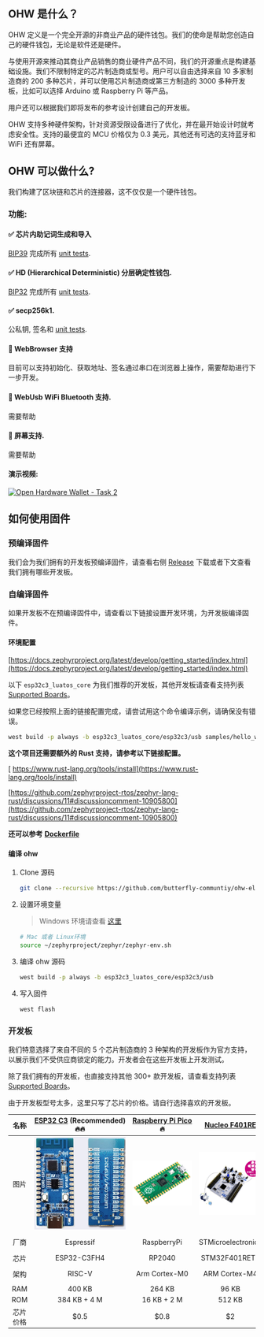 ## OHW 是什么？

OHW 定义是一个完全开源的非商业产品的硬件钱包。我们的使命是帮助您创造自己的硬件钱包，无论是软件还是硬件。

与使用开源来推动其商业产品销售的商业硬件产品不同，我们的开源重点是构建基础设施。我们不限制特定的芯片制造商或型号。用户可以自由选择来自 10 多家制造商的 200 多种芯片，并可以使用芯片制造商或第三方制造的 3000 多种开发板，比如可以选择 Arduino 或 Raspberry Pi 等产品。

用户还可以根据我们即将发布的参考设计创建自己的开发板。

OHW 支持多种硬件架构，针对资源受限设备进行了优化，并在最开始设计时就考虑安全性。支持的最便宜的 MCU 价格仅为 0.3 美元，其他还有可选的支持蓝牙和 WiFi 还有屏幕。

## OHW 可以做什么?

我们构建了区块链和芯片的连接器，这不仅仅是一个硬件钱包。

### 功能:

#### ✅ 芯片内助记词生成和导入

[BIP39](https://github.com/bitcoin/bips/blob/master/bip-0039.mediawiki) 完成所有 [unit tests](https://github.com/butterfly-communtiy/ohw-lib-wallets/blob/main/src/mnemonic.rs).

#### ✅ HD (Hierarchical Deterministic) 分层确定性钱包.

[BIP32](https://github.com/bitcoin/bips/blob/master/bip-0032.mediawiki) 完成所有 [unit tests](https://github.com/butterfly-communtiy/ohw-lib-wallets/blob/main/src/wallets.rs).

#### ✅ secp256k1.

公私钥, 签名和 [unit tests](https://github.com/butterfly-communtiy/ohw-lib-wallets/blob/main/src/alg/crypto.rs).

#### 🚧 WebBrowser 支持

目前可以支持初始化、获取地址、签名通过串口在浏览器上操作，需要帮助进行下一步开发。

#### 🚧 WebUsb WiFi Bluetooth 支持.

需要帮助

#### 🚧 屏幕支持.

需要帮助

#### 演示视频:

[![Open Hardware Wallet - Task 2](https://res.cloudinary.com/marcomontalbano/image/upload/v1735636806/video_to_markdown/images/youtube--q8UIM43psh4-c05b58ac6eb4c4700831b2b3070cd403.jpg)](https://www.youtube.com/watch?v=q8UIM43psh4 "Open Hardware Wallet - Task 2")

## 如何使用固件

### 预编译固件

  我们会为我们拥有的开发板预编译固件，请查看右侧 [Release](https://github.com/butterfly-communtiy/ohw-elf-firmware/releases) 下载或者下文查看我们拥有哪些开发板。

### 自编译固件

  如果开发板不在预编译固件中，请查看以下链接设置开发环境，为开发板编译固件。

#### 环境配置

  [https://docs.zephyrproject.org/latest/develop/getting_started/index.html](https://docs.zephyrproject.org/latest/develop/getting_started/index.html)

  以下 `esp32c3_luatos_core` 为我们推荐的开发板，其他开发板请查看支持列表 [Supported Boards](https://docs.zephyrproject.org/latest/boards/index.html)。

  如果您已经按照上面的链接配置完成，请尝试用这个命令编译示例，请确保没有错误。

```bash
west build -p always -b esp32c3_luatos_core/esp32c3/usb samples/hello_world
```

  **这个项目还需要额外的 Rust 支持，请参考以下链接配置。**

[  https://www.rust-lang.org/tools/install](https://www.rust-lang.org/tools/install)

  [https://github.com/zephyrproject-rtos/zephyr-lang-rust/discussions/11#discussioncomment-10905800](https://github.com/zephyrproject-rtos/zephyr-lang-rust/discussions/11#discussioncomment-10905800)

  **还可以参考** **[Dockerfile](./Dockerfile)**

#### 编译 ohw

1. Clone 源码

   ```bash
   git clone --recursive https://github.com/butterfly-communtiy/ohw-elf-firmware.git
   ```
2. 设置环境变量

   > Windows 环境请查看 [这里](https://docs.zephyrproject.org/latest/develop/env_vars.html#zephyr-environment-scripts)
   >

   ```bash
   # Mac 或者 Linux环境
   source ~/zephyrproject/zephyr/zephyr-env.sh
   ```
3. 编译 ohw 源码

   ```bash
   west build -p always -b esp32c3_luatos_core/esp32c3/usb
   ```
4. 写入固件

   ```bash
   west flash
   ```

### 开发板

我们特意选择了来自不同的 5 个芯片制造商的 3 种架构的开发板作为官方支持，以展示我们不受供应商锁定的能力。开发者会在这些开发板上开发测试。

除了我们拥有的开发板，也直接支持其他 300+ 款开发板，请查看支持列表 [Supported Boards](https://docs.zephyrproject.org/latest/boards/index.html)。

由于开发板型号太多，这里只写了芯片的价格。请自行选择喜欢的开发板。

|   名称   | [ESP32&nbsp;C3](https://docs.zephyrproject.org/latest/boards/luatos/esp32c3_luatos_core/doc/index.html)&nbsp;(Recommended)🔥🔥 | [Raspberry&nbsp;Pi&nbsp;Pico](https://docs.zephyrproject.org/latest/boards/raspberrypi/rpi_pico/doc/index.html) 🔥 | [Nucleo F401RE](https://docs.zephyrproject.org/latest/boards/st/nucleo_f401re/doc/index.html) | [nRF52840-MDK](https://docs.zephyrproject.org/latest/boards/makerdiary/nrf52840_mdk/doc/index.html) | [NXP FRDM-K64F](https://docs.zephyrproject.org/latest/boards/nxp/frdm_k64f/doc/index.html) |
| :------: | :-------------------------------------------------------------------------------------------------------------: | :---------------------------------------------------------------------------------------------------: | :----------------------------------------------------------------------------------------: | :----------------------------------------------------------------------------------------------: | :-------------------------------------------------------------------------------------: |
|   图片   |                              ![esp32-c3-core](doc/image/board/esp32-c3-core-usb.png)                              |                               ![rpi-pico](doc/image/board/pico-board.png)                               |                       ![stm32f401](doc/image/board/nucleo_f401re.jpg)                       |                        ![nrf52840-mdk](doc/image/board/mdk52840-cover.png)                        |                        ![frdm_k64f](doc/image/board/frdm_k64f.jpg)                        |
|   厂商   |                                                    Espressif                                                    |                                              RaspberryPi                                              |                                     STMicroelectronics                                     |                                       Nordic Semiconductor                                       |                                           NXP                                           |
|   芯片   |                                                   ESP32-C3FH4                                                   |                                                RP2040                                                |                                       STM32F401RET6                                       |                                             nRF52840                                             |                                     MK64FN1M0VLL12                                     |
|   架构   |                                                     RISC-V                                                     |                                             Arm Cortex-M0                                             |                                       ARM Cortex-M4                                       |                                          ARM Cortex-M4                                          |                                      ARM Cortex-M4                                      |
|   RAM   |                                                     400 KB                                                     |                                                264 KB                                                |                                           96 KB                                           |                                              256 KB                                              |                                         256 KB                                         |
|   ROM   |                                                  384 KB + 4 M                                                  |                                              16 KB + 2 M                                              |                                           512 KB                                           |                                               1 M                                               |                                           1 M                                           |
| 芯片价格 |                                                      \$0.5                                                      |                                                 \$0.8                                                 |                                            \$2                                            |                                               \$3                                               |                                          \$20                                          |
